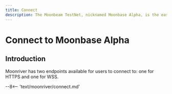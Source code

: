 ```yaml
---
title: Connect
description: The Moonbeam TestNet, nicknamed Moonbase Alpha, is the easiest way to get started with a Polkadot environment. Follow this tutorial to connect to the TestNet.
---
```


# Connect to Moonbase Alpha

## Introduction

Moonriver has two endpoints available for users to connect to: one for HTTPS and one for WSS.

--8<-- 'text/moonriver/connect.md'
